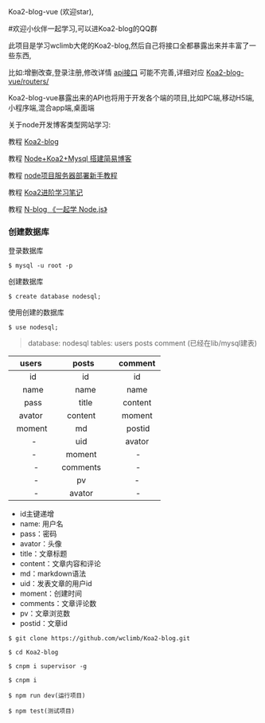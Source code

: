 Koa2-blog-vue (欢迎star),

#欢迎小伙伴一起学习,可以进Koa2-blog的QQ群

此项目是学习wclimb大佬的Koa2-blog,然后自己将接口全都暴露出来并丰富了一些东西,

比如:增删改查,登录注册,修改详情 [api接口](https://github.com/hbb520/Koa2-blog-vue/blob/master/api.md) 可能不完善,详细对应 [Koa2-blog-vue/routers/](https://github.com/hbb520/Koa2-blog-vue/tree/master/routers)

Koa2-blog-vue暴露出来的API也将用于开发各个端的项目,比如PC端,移动H5端,小程序端,混合app端,桌面端

关于node开发博客类型网站学习:

教程 [Koa2-blog](https://github.com/wclimb/Koa2-blog)

教程 [Node+Koa2+Mysql 搭建简易博客](http://www.wclimb.site/2017/07/12/Node-Koa2-Mysql-%E6%90%AD%E5%BB%BA%E7%AE%80%E6%98%93%E5%8D%9A%E5%AE%A2/)

教程 [node项目服务器部署新手教程](http://www.wclimb.site/2018/07/28/node%E9%A1%B9%E7%9B%AE%E6%9C%8D%E5%8A%A1%E5%99%A8%E9%83%A8%E7%BD%B2-%E6%96%B0%E6%89%8B%E6%95%99%E7%A8%8B/)

教程 [Koa2进阶学习笔记](https://chenshenhai.github.io/koa2-note/)

教程 [N-blog 《一起学 Node.js》](https://github.com/nswbmw/N-blog)
### 创建数据库 

登录数据库
```
$ mysql -u root -p
```
创建数据库
```
$ create database nodesql;
```
使用创建的数据库
```
$ use nodesql;
```

> database: nodesql  tables: users posts comment  (已经在lib/mysql建表)


| users   | posts    |  comment  |
| :----: | :----:   | :----: |
|   id    |   id    |   id    |
|   name    |   name    |   name    |
|   pass    |   title    |   content    |
|   avator     | content      |   moment    |
|    moment     | md      |    postid   |
|     -    | uid      |   avator    |
|     -    | moment      |    -   |
|     -   | comments      |    -   |      
|     -   | pv             |   -   |      
|     -   |  avator       |    -   |    


* id主键递增
* name: 用户名
* pass：密码
* avator：头像
* title：文章标题
* content：文章内容和评论
* md：markdown语法
* uid：发表文章的用户id 
* moment：创建时间
* comments：文章评论数
* pv：文章浏览数
* postid：文章id

```
$ git clone https://github.com/wclimb/Koa2-blog.git
```
```
$ cd Koa2-blog
```
```
$ cnpm i supervisor -g
```
```
$ cnpm i 
```
```
$ npm run dev(运行项目)
```
```
$ npm test(测试项目)
```
